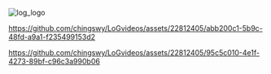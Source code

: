 
![log_logo](https://github.com/chingswy/LoGvideos/assets/22812405/8aa064bb-ac2e-433c-a9e3-c9d1e923aa58)



https://github.com/chingswy/LoGvideos/assets/22812405/abb200c1-5b9c-48fd-a9a1-f235499153d2



https://github.com/chingswy/LoGvideos/assets/22812405/95c5c010-4e1f-4273-89bf-c96c3a990b06
